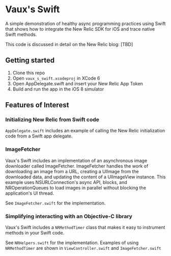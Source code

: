 # Vaux's Swift

A simple demonstration of healthy async programming practices using Swift
that shows how to integrate the New Relic SDK for iOS and trace native 
Swift methods.

This code is discussed in detail on the New Relic blog:
    [TBD]

## Getting started

1. Clone this repo
2. Open `vaux_s_swift.xcodeproj` in XCode 6
3. Open AppDelegate.swift and insert your New Relic App Token
4. Build and run the app in the iOS 8 simulator

## Features of Interest

### Initializing New Relic from Swift code

`AppDelegate.swift` includes an example of calling the New Relic
initialization code from a Swift app delegate.

### ImageFetcher

Vaux's Swift includes an implementation of an asynchronous image downloader
called ImageFetcher. ImageFetcher handles the work of downloading an image
from a URL, creating a UIImage from the downloaded data, and updating the
content of a UIImageView instance. This example uses NSURLConnection's
async API, blocks, and NROperationQueues to load images in parallel without
blocking the application's UI thread.

See `ImageFetcher.swift` for the implementation.

### Simplifying interacting with an Objective-C library

Vaux's Swift includes a `NRMethodTimer` class that makes it easy to 
instrument methods in your Swift code. 

See `NRHelpers.swift` for the implementation. Examples of using 
`NRMethodTimer` are shown in `ViewController.swift` and 
`ImageFetcher.swift`

